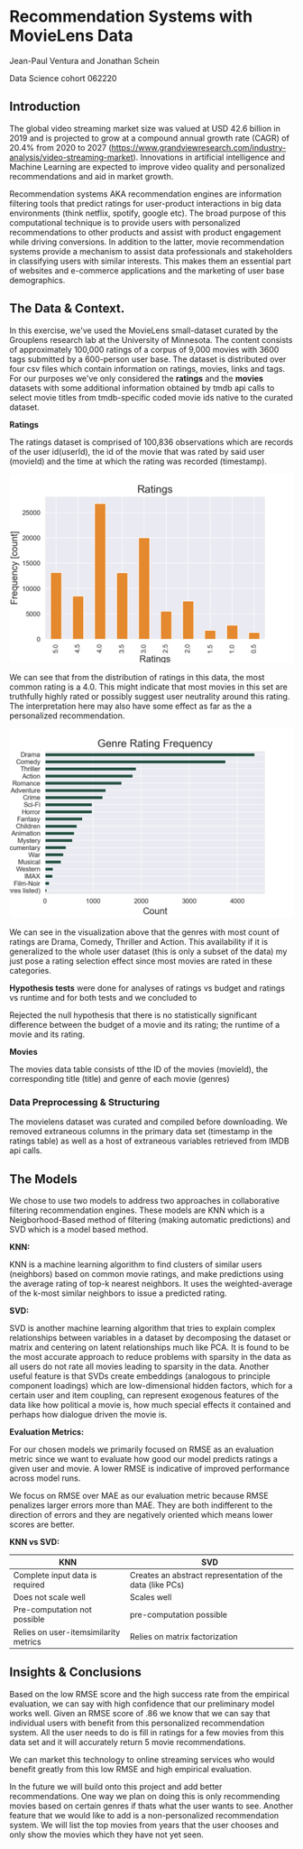 # Recommendation Systems with MovieLens Data

Jean-Paul Ventura and Jonathan Schein 

Data Science cohort 062220

## Introduction

The global video streaming market size was valued at USD 42.6 billion in 2019 and is projected to grow at a compound annual growth rate (CAGR) of 20.4% from 2020 to 2027 (https://www.grandviewresearch.com/industry-analysis/video-streaming-market).
Innovations in artificial intelligence and Machine Learning are expected to improve video quality and personalized recommendations and aid in market growth.

Recommendation systems AKA recommendation engines are information filtering tools that predict ratings for user-product interactions in big data environments (think netflix, spotify, google etc). The broad purpose of this computational technique is to provide users with personalized recommendations to other products and assist with product engagement while driving conversions. In addition to the latter, movie recommendation systems provide a mechanism to assist data professionals and stakeholders in classifying users with similar interests. This makes them an essential part of websites and e-commerce applications and the marketing of user base demographics. 



## The Data & Context.

In this exercise, we've used the MovieLens small-dataset curated by the Grouplens research lab at the University of Minnesota. The content consists of approximately 100,000 ratings of a corpus of 9,000 movies with 3600 tags submitted by a 600-person user base. The dataset is distributed over four csv files which contain information on ratings, movies, links and tags. For our purposes we've only considered the **ratings** and the **movies** datasets with some additional information obtained by tmdb api calls to select movie titles from tmdb-specific coded movie ids native to the curated dataset.

**Ratings**

The ratings dataset is comprised of 100,836 observations which are records of the user id(userId), the id of the movie that was rated by said user (movieId) and the time at which the rating was recorded (timestamp).

![](movielens_data/ratings_freq.png)

We can see that from the distribution of ratings in this data, the most common rating is a 4.0. This might indicate that most movies in this set are truthfully highly rated or possibly suggest user neutrality around this rating. The interpretation here may also have some effect as far as the a personalized recommendation.

![](movielens_data/genre_rating_freq.png) 

We can see in the visualization above that the genres with most count of ratings are Drama, Comedy, Thriller and Action. This availability if it is generalized to the whole user dataset (this is only a subset of the data) my just pose a rating selection effect since most movies are rated in these categories.

**Hypothesis tests** were done for analyses of ratings vs budget and ratings vs runtime and for both tests and we concluded to

Rejected the null hypothesis that there is no statistically significant difference between the budget of a movie and its rating; the runtime of a movie and its rating.

**Movies**

The movies data table consists of tthe ID of the movies (movieId), the corresponding title (title) and genre of each movie (genres)

### Data Preprocessing & Structuring

The movielens dataset was curated and compiled before downloading. We removed extraneous columns in the primary data set (timestamp in the ratings table) as well as a host of extraneous variables retrieved from IMDB api calls.



## The Models

We chose to use two models to address two approaches in collaborative filtering recommendation engines. These models are KNN which is a Neigborhood-Based method of filtering (making automatic predictions) and SVD which is a model based method. 

**KNN:** 

KNN is a machine learning algorithm to find clusters of similar users (neighbors) based on common movie ratings, and make predictions using the average rating of top-k nearest neighbors. It uses the weighted-average of the k-most similar neighbors to issue a predicted rating.

**SVD:**

 SVD is another machine learning algorithm that tries to explain complex relationships between variables in a dataset by decomposing the dataset or matrix and centering on latent relationships much like PCA.
 It is found to be the most accurate approach to reduce problems with sparsity in the data as all users do not rate all movies leading to sparsity in the data. Another useful feature is that SVDs create embeddings (analogous to principle component loadings) which are low-dimensional hidden factors, which for a certain user and item coupling, can represent exogenous features of the data like how political a movie is, how much special effects it contained and perhaps how dialogue driven the movie is.
    
    
**Evaluation Metrics:**

   For our chosen models we primarily focused on RMSE as an evaluation metric since we want to evaluate how good our model predicts ratings a given user and movie. A lower RMSE is indicative of improved performance across model runs.

We focus on RMSE over MAE as our evaluation metric because RMSE penalizes larger errors more than MAE. They are both indifferent to the direction of errors and they are negatively oriented which means lower scores are better.

**KNN vs SVD:**

| KNN                                 | SVD                                                  |
|-------------------------------------|------------------------------------------------------|
| Complete input data is required     |Creates an abstract representation of the data (like PCs)|
| Does not scale well                 |Scales well|
| Pre-computation not possible        |pre-computation possible|
|Relies on user-itemsimilarity metrics|Relies on matrix factorization|



## Insights & Conclusions

Based on the low RMSE score and the high success rate from the empirical evaluation, we can say with high confidence that our preliminary model works well. Given an RMSE score of .86 we know that we can say that individual users with benefit from this personalized recommendation system. All the user needs to do is fill in ratings for a few movies from this data set and it will accurately return 5 movie recommendations.

We can market this technology to online streaming services who would benefit greatly from this low RMSE and high empirical evaluation.

In the future we will build onto this project and add better recommendations. One way we plan on doing this is only recommending movies based on certain genres if thats what the user wants to see. Another feature that we would like to add is a non-personalized recommendation system. We will list the top movies from years that the user chooses and only show the movies which they have not yet seen.
